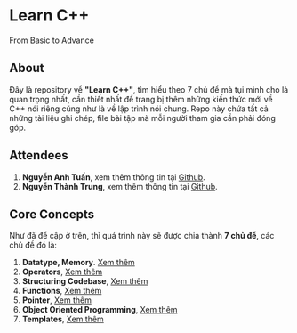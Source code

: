 # Learn C++
From Basic to Advance

## About
Đây là repository về __"Learn C++"__, tìm hiểu theo 7 chủ đề mà tụi mình cho là quan trọng nhất, cần thiết nhất để trang bị thêm những kiến thức mới về C++ nói riêng cũng như là về lập trình nói chung. Repo này chứa tất cả những tài liệu ghi chép, file bài tập mà mỗi người tham gia cần phải đóng góp.

## Attendees
1. __Nguyễn Anh Tuấn__, xem thêm thông tin tại [Github](https://github.com/NguyenAnhTuan1912).
2. __Nguyễn Thành Trung__, xem thêm thông tin tại [Github]().

## Core Concepts
Như đã đề cập ở trên, thì quá trình này sẽ được chia thành __7 chủ đề__, các chủ đề đó là:

1. __Datatype, Memory__. [Xem thêm](/datatype_memory)
2. __Operators__, [Xem thêm](/operators)
3. __Structuring Codebase__, [Xem thêm](/structuring_codebase)
4. __Functions__, [Xem thêm](/function)
5. __Pointer__, [Xem thêm](/pointer_reference)
6. __Object Oriented Programming__, [Xem thêm](/object_oriented_programming)
7. __Templates__, [Xem thêm](/templates)